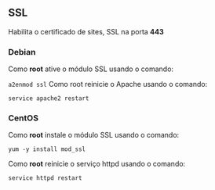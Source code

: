 ## SSL
Habilita o certificado de sites, SSL na porta **443**

### Debian
Como **root** ative o módulo SSL usando o comando:

`a2enmod ssl`
Como root reinicie o Apache usando o comando:

`service apache2 restart`

### CentOS
Como **root** instale o módulo SSL usando o comando:

`yum -y install mod_ssl` 

Como **root** reinicie o serviço httpd usando o comando:

`service httpd restart`